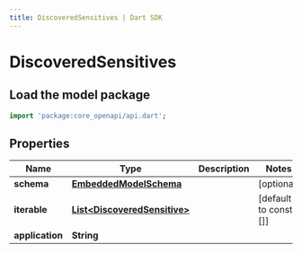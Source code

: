 ```yaml
---
title: DiscoveredSensitives | Dart SDK
---
```


# DiscoveredSensitives

## Load the model package
```dart
import 'package:core_openapi/api.dart';
```

## Properties
Name | Type | Description | Notes
------------ | ------------- | ------------- | -------------
**schema** | [**EmbeddedModelSchema**](EmbeddedModelSchema) |  | [optional] 
**iterable** | [**List\<DiscoveredSensitive\>**](DiscoveredSensitive) |  | [default to const []]
**application** | **String** |  | 




